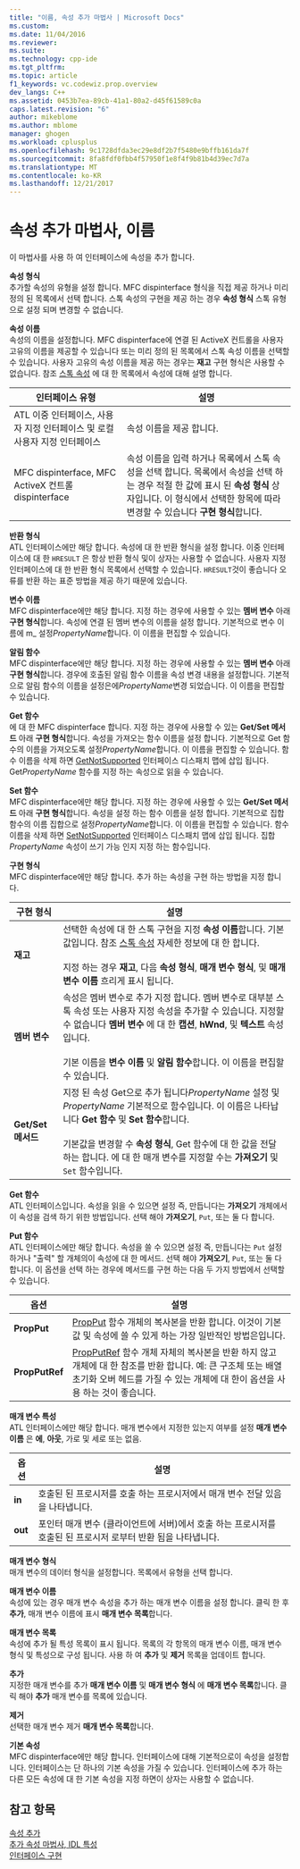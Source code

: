 ```yaml
---
title: "이름, 속성 추가 마법사 | Microsoft Docs"
ms.custom: 
ms.date: 11/04/2016
ms.reviewer: 
ms.suite: 
ms.technology: cpp-ide
ms.tgt_pltfrm: 
ms.topic: article
f1_keywords: vc.codewiz.prop.overview
dev_langs: C++
ms.assetid: 0453b7ea-89cb-41a1-80a2-d45f61589c0a
caps.latest.revision: "6"
author: mikeblome
ms.author: mblome
manager: ghogen
ms.workload: cplusplus
ms.openlocfilehash: 9c1728dfda3ec29e8df2b7f5480e9bffb161da7f
ms.sourcegitcommit: 8fa8fdf0fbb4f57950f1e8f4f9b81b4d39ec7d7a
ms.translationtype: MT
ms.contentlocale: ko-KR
ms.lasthandoff: 12/21/2017
---
```

# <a name="names-add-property-wizard"></a>속성 추가 마법사, 이름
이 마법사를 사용 하 여 인터페이스에 속성을 추가 합니다.  
  
 **속성 형식**  
 추가할 속성의 유형을 설정 합니다. MFC dispinterface 형식을 직접 제공 하거나 미리 정의 된 목록에서 선택 합니다. 스톡 속성의 구현을 제공 하는 경우 **속성 형식** 스톡 유형으로 설정 되며 변경할 수 없습니다.  
  
 **속성 이름**  
 속성의 이름을 설정합니다. MFC dispinterface에 연결 된 ActiveX 컨트롤을 사용자 고유의 이름을 제공할 수 있습니다 또는 미리 정의 된 목록에서 스톡 속성 이름을 선택할 수 있습니다. 사용자 고유의 속성 이름을 제공 하는 경우는 **재고** 구현 형식은 사용할 수 없습니다. 참조 [스톡 속성](../ide/stock-properties.md) 에 대 한 목록에서 속성에 대해 설명 합니다.  
  
|인터페이스 유형|설명|  
|--------------------|-----------------|  
|ATL 이중 인터페이스, 사용자 지정 인터페이스 및 로컬 사용자 지정 인터페이스|속성 이름을 제공 합니다.|  
|MFC dispinterface, MFC ActiveX 컨트롤 dispinterface|속성 이름을 입력 하거나 목록에서 스톡 속성을 선택 합니다. 목록에서 속성을 선택 하는 경우 적절 한 값에 표시 된 **속성 형식** 상자입니다. 이 형식에서 선택한 항목에 따라 변경할 수 있습니다 **구현 형식**합니다.|  
  
 **반환 형식**  
 ATL 인터페이스에만 해당 합니다. 속성에 대 한 반환 형식을 설정 합니다. 이중 인터페이스에 대 한 `HRESULT` 은 항상 반환 형식 및이 상자는 사용할 수 없습니다. 사용자 지정 인터페이스에 대 한 반환 형식 목록에서 선택할 수 있습니다. `HRESULT`것이 좋습니다 오류를 반환 하는 표준 방법을 제공 하기 때문에 있습니다.  
  
 **변수 이름**  
 MFC dispinterface에만 해당 합니다. 지정 하는 경우에 사용할 수 있는 **멤버 변수** 아래 **구현 형식**합니다. 속성에 연결 된 멤버 변수의 이름을 설정 합니다. 기본적으로 변수 이름에 m_ 설정*PropertyName*합니다. 이 이름을 편집할 수 있습니다.  
  
 **알림 함수**  
 MFC dispinterface에만 해당 합니다. 지정 하는 경우에 사용할 수 있는 **멤버 변수** 아래 **구현 형식**합니다. 경우에 호출된 알림 함수 이름을 속성 변경 내용을 설정합니다. 기본적으로 알림 함수의 이름을 설정은에*PropertyName*변경 되었습니다. 이 이름을 편집할 수 있습니다.  
  
 **Get 함수**  
 에 대 한 MFC dispinterface 합니다. 지정 하는 경우에 사용할 수 있는 **Get/Set 메서드** 아래 **구현 형식**합니다. 속성을 가져오는 함수 이름을 설정 합니다. 기본적으로 Get 함수의 이름을 가져오도록 설정*PropertyName*합니다. 이 이름을 편집할 수 있습니다. 함수 이름을 삭제 하면 [GetNotSupported](../mfc/reference/colecontrol-class.md#getnotsupported) 인터페이스 디스패치 맵에 삽입 됩니다. Get*PropertyName* 함수를 지정 하는 속성으로 읽을 수 있습니다.  
  
 **Set 함수**  
 MFC dispinterface에만 해당 합니다. 지정 하는 경우에 사용할 수 있는 **Get/Set 메서드** 아래 **구현 형식**합니다. 속성을 설정 하는 함수 이름을 설정 합니다. 기본적으로 집합 함수의 이름 집합으로 설정*PropertyName*합니다. 이 이름을 편집할 수 있습니다. 함수 이름을 삭제 하면 [SetNotSupported](../mfc/reference/colecontrol-class.md#setnotsupported) 인터페이스 디스패치 맵에 삽입 됩니다. 집합*PropertyName* 속성이 쓰기 가능 인지 지정 하는 함수입니다.  
  
 **구현 형식**  
 MFC dispinterface에만 해당 합니다. 추가 하는 속성을 구현 하는 방법을 지정 합니다.  
  
|구현 형식|설명|  
|-------------------------|-----------------|  
|**재고**|선택한 속성에 대 한 스톡 구현을 지정 **속성 이름**합니다. 기본값입니다. 참조 [스톡 속성](../ide/stock-properties.md) 자세한 정보에 대 한 합니다.<br /><br /> 지정 하는 경우 **재고**, 다음 **속성 형식**, **매개 변수 형식**, 및 **매개 변수 이름** 흐리게 표시 됩니다.|  
|**멤버 변수**|속성은 멤버 변수로 추가 지정 합니다. 멤버 변수로 대부분 스톡 속성 또는 사용자 지정 속성을 추가할 수 있습니다. 지정할 수 없습니다 **멤버 변수** 에 대 한 **캡션**, **hWnd**, 및 **텍스트** 속성입니다.<br /><br /> 기본 이름을 **변수 이름** 및 **알림 함수**합니다. 이 이름을 편집할 수 있습니다.|  
|**Get/Set 메서드**|지정 된 속성 Get으로 추가 됩니다*PropertyName* 설정 및*PropertyName* 기본적으로 함수입니다. 이 이름은 나타납니다 **Get 함수** 및 **Set 함수**합니다.<br /><br /> 기본값을 변경할 수 **속성 형식**, Get 함수에 대 한 값을 전달 하는 합니다. 에 대 한 매개 변수를 지정할 수는 **가져오기** 및 `Set` 함수입니다.|  
  
 **Get 함수**  
 ATL 인터페이스입니다. 속성을 읽을 수 있으면 설정 즉, 만듭니다는 **가져오기** 개체에서이 속성을 검색 하기 위한 방법입니다. 선택 해야 **가져오기**, `Put`, 또는 둘 다 합니다.  
  
 **Put 함수**  
 ATL 인터페이스에만 해당 합니다. 속성을 쓸 수 있으면 설정 즉, 만듭니다는 `Put` 설정 하거나 "출력" 할 개체의이 속성에 대 한 메서드. 선택 해야 **가져오기**, `Put`, 또는 둘 다 합니다. 이 옵션을 선택 하는 경우에 메서드를 구현 하는 다음 두 가지 방법에서 선택할 수 있습니다.  
  
|옵션|설명|  
|------------|-----------------|  
|**PropPut**|[PropPut](../windows/propput.md) 함수 개체의 복사본을 반환 합니다. 이것이 기본값 및 속성에 쓸 수 있게 하는 가장 일반적인 방법은입니다.|  
|**PropPutRef**|[PropPutRef](../windows/propputref.md) 함수 개체 자체의 복사본을 반환 하지 않고 개체에 대 한 참조를 반환 합니다. 예: 큰 구조체 또는 배열 초기화 오버 헤드를 가질 수 있는 개체에 대 한이 옵션을 사용 하는 것이 좋습니다.|  
  
 **매개 변수 특성**  
 ATL 인터페이스에만 해당 합니다. 매개 변수에서 지정한 있는지 여부를 설정 **매개 변수 이름** 은 **에**, **아웃**, 가로 및 세로 또는 없음.  
  
|옵션|설명|  
|------------|-----------------|  
|**in**|호출된 된 프로시저를 호출 하는 프로시저에서 매개 변수 전달 있음을 나타냅니다.|  
|**out**|포인터 매개 변수 (클라이언트에 서버)에서 호출 하는 프로시저를 호출된 된 프로시저 로부터 반환 됨을 나타냅니다.|  
  
 **매개 변수 형식**  
 매개 변수의 데이터 형식을 설정합니다. 목록에서 유형을 선택 합니다.  
  
 **매개 변수 이름**  
 속성에 있는 경우 매개 변수 속성을 추가 하는 매개 변수 이름을 설정 합니다. 클릭 한 후 **추가**, 매개 변수 이름에 표시 **매개 변수 목록**합니다.  
  
 **매개 변수 목록**  
 속성에 추가 될 특성 목록이 표시 됩니다. 목록의 각 항목의 매개 변수 이름, 매개 변수 형식 및 특성으로 구성 됩니다. 사용 하 여 **추가** 및 **제거** 목록을 업데이트 합니다.  
  
 **추가**  
 지정한 매개 변수를 추가 **매개 변수 이름** 및 **매개 변수 형식** 에 **매개 변수 목록**합니다. 클릭 해야 **추가** 매개 변수를 목록에 있습니다.  
  
 **제거**  
 선택한 매개 변수 제거 **매개 변수 목록**합니다.  
  
 **기본 속성**  
 MFC dispinterface에만 해당 합니다. 인터페이스에 대해 기본적으로이 속성을 설정합니다. 인터페이스는 단 하나의 기본 속성을 가질 수 있습니다. 인터페이스에 추가 하는 다른 모든 속성에 대 한 기본 속성을 지정 하면이 상자는 사용할 수 없습니다.  
  
## <a name="see-also"></a>참고 항목  
 [속성 추가](../ide/adding-a-property-visual-cpp.md)   
 [추가 속성 마법사, IDL 특성](../ide/idl-attributes-add-property-wizard.md)   
 [인터페이스 구현](../ide/implementing-an-interface-visual-cpp.md)